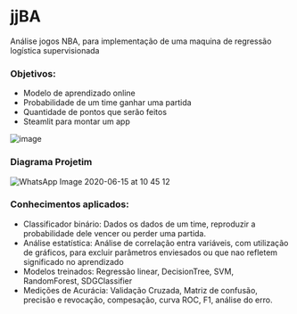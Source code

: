 # jjBA
Análise jogos NBA, para implementação de uma maquina de regressão logística supervisionada


### Objetivos: 
* Modelo de aprendizado online
* Probabilidade de um time ganhar uma partida
* Quantidade de pontos que serão feitos
* Steamlit para montar um app


![image](https://user-images.githubusercontent.com/39134841/84663322-5f74d680-aef3-11ea-97ba-4e6c749bc795.png)

### Diagrama Projetim
![WhatsApp Image 2020-06-15 at 10 45 12](https://user-images.githubusercontent.com/39134841/84664825-76b4c380-aef5-11ea-9f5c-d6fcf1ea6b46.jpeg)

### Conhecimentos aplicados:
* Classificador binário: Dados os dados de um time, reproduzir a probabilidade dele vencer ou perder uma partida.
* Análise estatística: Análise de correlação entra variáveis, com utilização de gráficos, para excluir parâmetros enviesados ou que nao refletem significado no aprendizado
* Modelos treinados: Regressão linear, DecisionTree, SVM, RandomForest, SDGClassifier
* Medições de Acurácia: Validação Cruzada, Matriz de confusão, precisão e revocação, compesação, curva ROC, F1, análise do erro.
